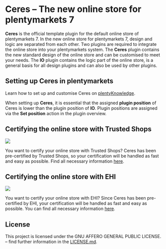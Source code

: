 # Ceres – The new online store for plentymarkets 7

**Ceres** is the official template plugin for the default online store of plentymarkets 7. In the new online store for plentymarkets 7, design and logic are separated from each other. Two plugins are required to integrate the online store into your plentymarkets system. The **Ceres** plugin contains the new standard design of the online store and can be customised to meet your needs. The **IO** plugin contains the logic part of the online store, is a general basis for all design plugins and can also be used by other plugins.

## Setting up Ceres in plentymarkets

Learn how to set up and customise Ceres on [plentyKnowledge](https://knowledge.plentymarkets.com/en/omni-channel/online-store/setting-up-ceres).

<div class="alert alert-warning" role="alert">
When setting up <b>Ceres</b>, it is essential that the assigned <b>plugin position</b> of Ceres is lower than the plugin position of <b>IO</b>. Plugin positions are assigned via the <b>Set position</b> action in the plugin overview.
</div>


## Certifying the online store with Trusted Shops

![](https://github.com/plentymarkets/plugin-ceres/tree/stable/meta/images/eTrusted-Partner_Certified_Software.png?raw=true)

You want to certify your online store with Trusted Shops? Ceres has been pre-certified by Trusted Shops, so your certification will be handled as fast and easy as possible. Find all necessary information [here](https://www.trustedshops.de/shopbetreiber/bestellen.html?shopsoftware=PLENTYMARKETS).

## Certifying the online store with EHI

![](https://github.com/plentymarkets/plugin-ceres/tree/stable/meta/images/EHI-gepruefter-online-shop.png?raw=true)

You want to certify your online store with EHI?
Since Ceres has been pre-certified by EHI, your certification will be handled as fast and easy as possible. You can find all necessary information
[here](https://ehi-siegel.de/shopbetreiber/ehi-siegel/antrag-auf-shopzertifizierung/).

## License

This project is licensed under the GNU AFFERO GENERAL PUBLIC LICENSE. – find further information in the [LICENSE.md](https://github.com/plentymarkets/plugin-ceres/blob/stable/LICENSE.md).
